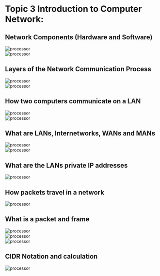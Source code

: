 # Topic 3 Introduction to Computer Network:

## Network Components (Hardware and Software)
![processor](./pictures/31.png)<br>
![processor](./pictures/32.png)<br>
## Layers of the Network Communication Process
![processor](./pictures/33.png)<br>
![processor](./pictures/34.png)<br>
## How two computers communicate on a LAN
![processor](./pictures/35.png)<br>
![processor](./pictures/36.png)<br>
## What are LANs, Internetworks, WANs and MANs
![processor](./pictures/38.png)<br>
![processor](./pictures/39.png)<br>
## What are the LANs private IP addresses
![processor](./pictures/313.png)<br>
## How packets travel in a network
![processor](./pictures/314.png)<br>
## What is a packet and frame
![processor](./pictures/311.png)<br>
![processor](./pictures/310.png)<br>
![processor](./pictures/312.png)<br>
## CIDR Notation and calculation
![processor](./pictures/37.png)<br>